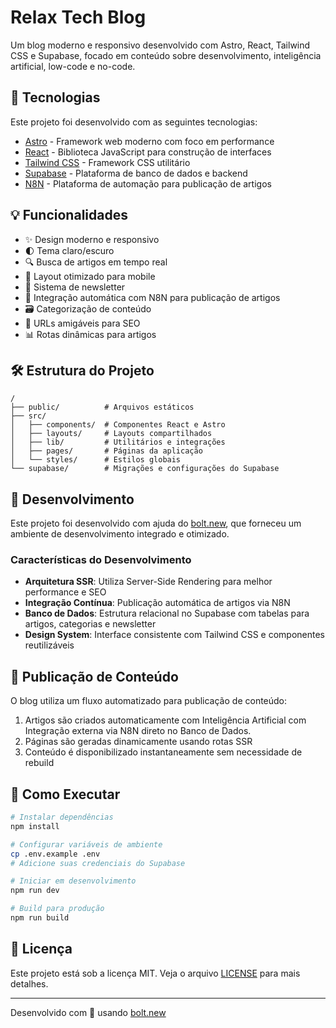# Relax Tech Blog

Um blog moderno e responsivo desenvolvido com Astro, React, Tailwind CSS e Supabase, focado em conteúdo sobre desenvolvimento, inteligência artificial, low-code e no-code.

## 🚀 Tecnologias

Este projeto foi desenvolvido com as seguintes tecnologias:

- [Astro](https://astro.build/) - Framework web moderno com foco em performance
- [React](https://reactjs.org/) - Biblioteca JavaScript para construção de interfaces
- [Tailwind CSS](https://tailwindcss.com/) - Framework CSS utilitário
- [Supabase](https://supabase.com/) - Plataforma de banco de dados e backend
- [N8N](https://n8n.io/) - Plataforma de automação para publicação de artigos

## 💡 Funcionalidades

- ✨ Design moderno e responsivo
- 🌓 Tema claro/escuro
- 🔍 Busca de artigos em tempo real
- 📱 Layout otimizado para mobile
- 📧 Sistema de newsletter
- 🔄 Integração automática com N8N para publicação de artigos
- 🗃️ Categorização de conteúdo
- 🔗 URLs amigáveis para SEO
- 📊 Rotas dinâmicas para artigos

## 🛠️ Estrutura do Projeto

```
/
├── public/          # Arquivos estáticos
├── src/
│   ├── components/  # Componentes React e Astro
│   ├── layouts/     # Layouts compartilhados
│   ├── lib/         # Utilitários e integrações
│   ├── pages/       # Páginas da aplicação
│   └── styles/      # Estilos globais
└── supabase/        # Migrações e configurações do Supabase
```

## 🔧 Desenvolvimento

Este projeto foi desenvolvido com ajuda do [bolt.new](https://bolt.new), que forneceu um ambiente de desenvolvimento integrado e otimizado.

### Características do Desenvolvimento

- **Arquitetura SSR**: Utiliza Server-Side Rendering para melhor performance e SEO
- **Integração Contínua**: Publicação automática de artigos via N8N
- **Banco de Dados**: Estrutura relacional no Supabase com tabelas para artigos, categorias e newsletter
- **Design System**: Interface consistente com Tailwind CSS e componentes reutilizáveis

## 📝 Publicação de Conteúdo

O blog utiliza um fluxo automatizado para publicação de conteúdo:

1. Artigos são criados automaticamente com Inteligência Artificial com Integração externa via N8N direto no Banco de Dados.
2. Páginas são geradas dinamicamente usando rotas SSR
3. Conteúdo é disponibilizado instantaneamente sem necessidade de rebuild

## 🚀 Como Executar

```bash
# Instalar dependências
npm install

# Configurar variáveis de ambiente
cp .env.example .env
# Adicione suas credenciais do Supabase

# Iniciar em desenvolvimento
npm run dev

# Build para produção
npm run build
```

## 📄 Licença

Este projeto está sob a licença MIT. Veja o arquivo [LICENSE](LICENSE) para mais detalhes.

---

Desenvolvido com 💜 usando [bolt.new](https://bolt.new)
